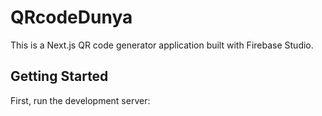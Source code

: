 
# QRcodeDunya

This is a Next.js QR code generator application built with Firebase Studio.

## Getting Started

First, run the development server:
